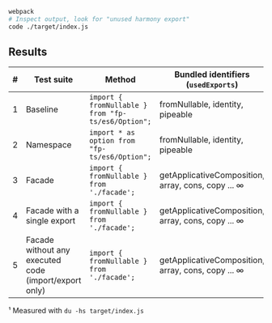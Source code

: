 ```bash
webpack
# Inspect output, look for "unused harmony export"
code ./target/index.js
```

## Results

|  #  | Test suite                                            | Method                                             | Bundled identifiers (`usedExports`)                | Bundle size¹ | Tree-shaken |
| :-: | ----------------------------------------------------- | -------------------------------------------------- | -------------------------------------------------- | ------------ | ----------- |
|  1  | Baseline                                              | `import { fromNullable } from "fp-ts/es6/Option";` | fromNullable, identity, pipeable                   | 36K          | Yes         |
|  2  | Namespace                                             | `import * as option from "fp-ts/es6/Option";`      | fromNullable, identity, pipeable                   | 36K          | Yes         |
|  3  | Facade                                                | `import { fromNullable } from './facade';`         | getApplicativeComposition, array, cons, copy ... ∞ | 336K         | No          |
|  4  | Facade with a single export                           | `import { fromNullable } from './facade';`         | getApplicativeComposition, array, cons, copy ... ∞ | 336K         | No          |
|  5  | Facade without any executed code (import/export only) | `import { fromNullable } from './facade';`         | getApplicativeComposition, array, cons, copy ... ∞ | 336K         | No          |

¹ Measured with `du -hs target/index.js`

